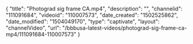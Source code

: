 {
    "title": "Photograd sig frame CA.mp4",
    "description": "",
    "channelid": "111091684",
    "videoid": "110007573",
    "date_created": "1502525862",
    "date_modified": "1504049170",
    "type": "captivate",
    "layout": "channelVideo",
    "url": "\/bbbusa-latest-videos\/photograd-sig-frame-ca-mp4\/111091684-110007573"
}